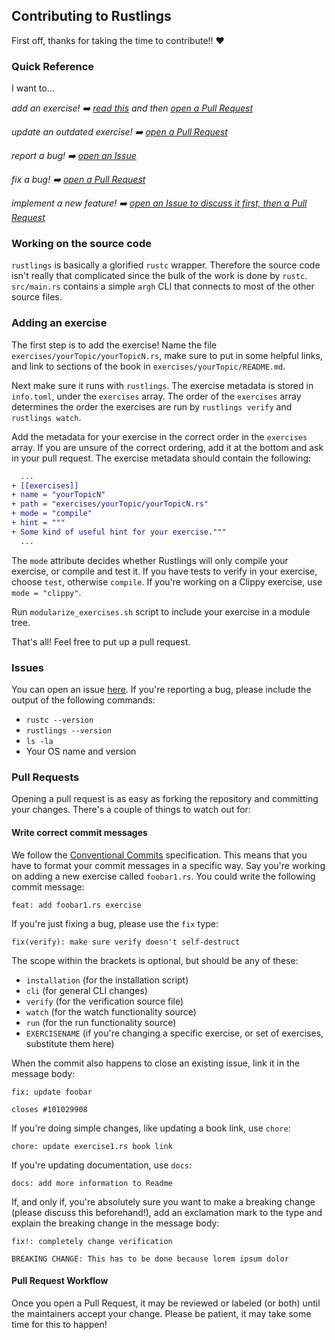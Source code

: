 ## Contributing to Rustlings

First off, thanks for taking the time to contribute!! ❤️

### Quick Reference

I want to...

_add an exercise! ➡️ [read this](#addex) and then [open a Pull Request](#prs)_

_update an outdated exercise! ➡️ [open a Pull Request](#prs)_

_report a bug! ➡️ [open an Issue](#issues)_

_fix a bug! ➡️ [open a Pull Request](#prs)_

_implement a new feature! ➡️ [open an Issue to discuss it first, then a Pull Request](#issues)_

<a name="#src"></a>

### Working on the source code

`rustlings` is basically a glorified `rustc` wrapper. Therefore the source code
isn't really that complicated since the bulk of the work is done by `rustc`.
`src/main.rs` contains a simple `argh` CLI that connects to most of the other source files.

<a name="addex"></a>

### Adding an exercise

The first step is to add the exercise! Name the file `exercises/yourTopic/yourTopicN.rs`, make sure to
put in some helpful links, and link to sections of the book in `exercises/yourTopic/README.md`.

Next make sure it runs with `rustlings`. The exercise metadata is stored in `info.toml`, under the `exercises` array.
The order of the `exercises` array determines the order the exercises are run by `rustlings verify`
and `rustlings watch`.

Add the metadata for your exercise in the correct order in the `exercises` array. If you are unsure of the correct
ordering, add it at the bottom and ask in your pull request. The exercise metadata should contain the following:

```diff
  ...
+ [[exercises]]
+ name = "yourTopicN"
+ path = "exercises/yourTopic/yourTopicN.rs"
+ mode = "compile"
+ hint = """
+ Some kind of useful hint for your exercise."""
  ...
```

The `mode` attribute decides whether Rustlings will only compile your exercise, or compile and test it. If you have
tests to verify in your exercise, choose `test`, otherwise `compile`. If you're working on a Clippy exercise,
use `mode = "clippy"`.

Run `modularize_exercises.sh` script to include your exercise in a module tree.

That's all! Feel free to put up a pull request.

<a name="issues"></a>

### Issues

You can open an issue [here](https://github.com/rust-lang/rustlings/issues/new).
If you're reporting a bug, please include the output of the following commands:

- `rustc --version`
- `rustlings --version`
- `ls -la`
- Your OS name and version

<a name="prs"></a>

### Pull Requests

Opening a pull request is as easy as forking the repository and committing your
changes. There's a couple of things to watch out for:

#### Write correct commit messages

We follow the [Conventional Commits](https://www.conventionalcommits.org/en/v1.0.0-beta.4/)
specification.
This means that you have to format your commit messages in a specific way. Say
you're working on adding a new exercise called `foobar1.rs`. You could write
the following commit message:

```
feat: add foobar1.rs exercise
```

If you're just fixing a bug, please use the `fix` type:

```
fix(verify): make sure verify doesn't self-destruct
```

The scope within the brackets is optional, but should be any of these:

- `installation` (for the installation script)
- `cli` (for general CLI changes)
- `verify` (for the verification source file)
- `watch` (for the watch functionality source)
- `run` (for the run functionality source)
- `EXERCISENAME` (if you're changing a specific exercise, or set of exercises,
  substitute them here)

When the commit also happens to close an existing issue, link it in the message
body:

```
fix: update foobar

closes #101029908
```

If you're doing simple changes, like updating a book link, use `chore`:

```
chore: update exercise1.rs book link
```

If you're updating documentation, use `docs`:

```
docs: add more information to Readme
```

If, and only if, you're absolutely sure you want to make a breaking change
(please discuss this beforehand!), add an exclamation mark to the type and
explain the breaking change in the message body:

```
fix!: completely change verification

BREAKING CHANGE: This has to be done because lorem ipsum dolor
```

#### Pull Request Workflow

Once you open a Pull Request, it may be reviewed or labeled (or both) until
the maintainers accept your change. Please be patient, it may take some time
for this to happen!
